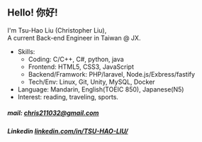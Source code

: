 Hello! 你好!
---
I'm Tsu-Hao Liu (Christopher Liu),</br>
A current Back-end Engineer in Taiwan @ JX.

- Skills: 
    - Coding: C/C++, C#, python, java
    - Frontend: HTML5, CSS3, JavaScript
    - Backend/Framwork: PHP/laravel, Node.js/Exbress/fastify
    - Tech/Env: Linux, Git, Unity, MySQL, Docker
- Language: Mandarin, English(TOEIC 850), Japanese(N5) 
- Interest: reading, traveling, sports.

##### mail: chris211032@gmail.com

##### Linkedin [linkedin.com/in/TSU-HAO-LIU/](https://www.linkedin.com/in/tsu-hao-liu-7575aa129/)
